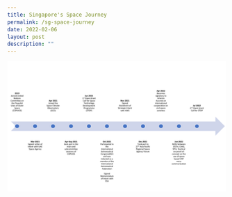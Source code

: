```yaml
---
title: Singapore's Space Journey
permalink: /sg-space-journey
date: 2022-02-06
layout: post
description: ""
---
```





![OSTIn Key Milestones](/images/Milestone%20picture.png)